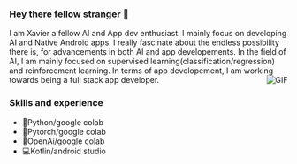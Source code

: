 ### Hey there fellow stranger 👋

I am Xavier a fellow AI and App dev enthusiast. I mainly focus on developing AI and Native Android apps. I really fascinate about the endless possibility there is, for 
advancements in both AI and app developements. In the field of AI, I am mainly focused on supervised learning(classification/regression) and reinforcement learning. In 
terms of app developement, I am working towards being a full stack app developer.
<img align="right" alt="GIF" src="https://media.giphy.com/media/836HiJc7pgzy8iNXCn/giphy.gif" />
                                                                                         
### Skills and experience   
- 🐍Python/google colab                                                 
- 🤖Pytorch/google colab  
- 🤖OpenAi/google colab                                                                                                        
- 💻Kotlin/android studio                         




                                                                                  


